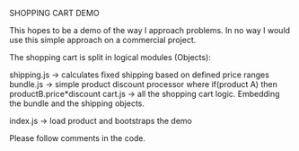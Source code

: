 SHOPPING CART DEMO

This hopes to be a demo of the way I approach problems. In no way I would use this simple approach on a commercial project.

The shopping cart is split in logical modules (Objects):

shipping.js -> calculates fixed shipping based on defined price ranges
bundle.js -> simple product discount processor where if(product A) then productB.price*discount
cart.js -> all the shopping cart logic. Embedding the bundle and the shipping objects.

index.js -> load product and bootstraps the demo

Please follow comments in the code.

